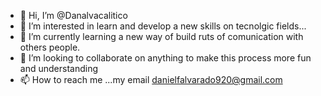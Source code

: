 - 👋 Hi, I’m @Danalvacalitico
- 👀 I’m interested in learn and develop a new skills on tecnolgic fields...
- 🌱 I’m currently learning a new way of build ruts of comunication with others people.
- 💞️ I’m looking to collaborate on anything to make this process more fun and understanding
- 📫 How to reach me ...my email danielfalvarado920@gmail.com

<!---
Danalvacalitico/Danalvacalitico is a ✨ special ✨ repository because its `README.md` (this file) appears on your GitHub profile.
You can click the Preview link to take a look at your changes.
--->
